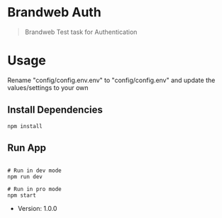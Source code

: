 # Brandweb Auth

> Brandweb Test task for Authentication

# Usage

Rename "config/config.env.env" to "config/config.env" and update the values/settings to your own

## Install Dependencies

```
npm install
```

## Run App

```

# Run in dev mode
npm run dev

# Run in pro mode
npm start
```

- Version: 1.0.0
